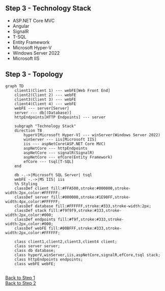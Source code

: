 ## Step 3 - Technology Stack

* ASP.NET Core MVC
* Angular
* SignalR
* T-SQL
* Entity Framework
* Microsoft Hyper-V
* Windows Server 2022
* Microsoft IIS

## Step 3 - Topology
```mermaid
graph TD
    client1(Client 1) --- webFE[Web Front End]
    client2(Client 2) --- webFE
    client3(Client 3) --- webFE
    client4(Client 4) --- webFE
    webFE --- server[Server]
    server --- db[(Database)]
    httpEndpoints[HTTP Endpoints] --- server

    subgraph "Technology Stack"
    direction TB
        hyperV[Microsoft Hyper-V] --- winServer(Windows Server 2022)
        winServer --- iis[Microsoft IIS]
        iis --- aspNetCore(ASP.NET Core MVC)
        aspNetCore --- httpEndpoints
        aspNetCore --- signalR(SignalR)
        aspNetCore --- efCore(Entity Framework)
        efCore --- tsql[T-SQL]
    end

    db -.->|Microsoft SQL Server| tsql
    webFE -.->|MS IIS| iis
    %% Styling
    classDef client fill:#FFA500,stroke:#000000,stroke-width:2px,color:#FFFFFF;
    classDef server fill:#000000,stroke:#1E90FF,stroke-width:4px,color:#FFFFFF;
    classDef database fill:#FFFFFF,stroke:#333,stroke-width:2px;
    classDef stack fill:#f9f9f9,stroke:#333,stroke-width:2px,color:#000;
    classDef endpoints fill:#f9f,stroke:#333,stroke-width:2px,color:#000;
    classDef webFE fill:#00BFFF,stroke:#333,stroke-width:2px,color:#FFFFFF;

    class client1,client2,client3,client4 client;
    class server server;
    class db database;
    class hyperV,winServer,iis,aspNetCore,signalR,efCore,tsql stack;
    class httpEndpoints endpoints;
    class webFE webFE;


```

[Back to Step 1](README.md)  
[Back to Step 2](Step2.md)
